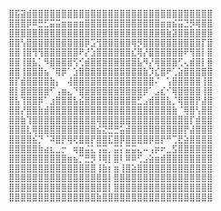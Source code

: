 ⣿⣯⣽⣾⣿⣿⣿⣿⣿⣿⣿⣿⣿⣿⣿⣿⣿⣿⣿⣿⣿⣿⣿⣿⣿⣿⣿⣿⣿⣿⣿⣿⣿⣿⣿
⣿⣿⣿⡿⠿⣛⣋⣭⣭⣶⣶⣶⣶⣿⣿⣿⣿⣿⣿⣿⣿⣿⣿⣿⣿⣿⣶⣶⣮⣭⣙⡻⢿⣿⣿
⣿⣿⣿⣿⣿⣿⣿⣿⣿⣿⣿⣿⣿⣿⣿⣿⣿⣿⣿⣿⣿⣿⣿⣿⣿⣿⣿⣷⣽⣿⣿⣿⣿⣿⣿
⣿⣿⢣⣿⣿⣿⣿⣿⣿⣿⣿⣿⣿⡿⣩⢻⣿⣿⣿⣿⣿⢿⡻⣿⣿⣿⣿⣿⣿⣿⣿⣿⣿⡏⣿
⣿⣿⢸⣿⢻⢻⣿⣿⣿⣿⣿⣿⠟⡜⣱⣿⣿⣿⣿⣿⣿⣎⢿⡜⣿⣿⣿⣿⣿⣿⠟⢻⣿⡇⣿
⣿⣿⢸⣿⣧⡁⠻⣿⣿⣿⣿⢫⢊⣾⣿⣿⣿⣿⣿⣿⣿⣿⣧⠻⡜⢿⣿⣿⣿⢋⢄⣾⣿⡇⣿
⣿⣿⢸⣿⣿⣿⣦⠈⢿⡿⠁⣱⣿⣿⣿⣿⣿⣿⣿⣿⣿⣿⣿⣷⡹⣎⣿⠟⢁⣵⣿⣿⣿⣿⣿
⣿⡏⣾⣿⣿⣿⣿⣷⡄⠀⢼⣿⣿⣿⣿⣿⣿⣿⣿⣿⣿⣿⣿⣿⣿⠌⠀⢡⣿⣿⣿⣿⣿⢸⣿
⣿⡇⣿⣿⣿⣿⣿⠋⢠⣶⣄⠙⣿⣿⣿⣿⣿⣿⣿⣿⣿⣿⣿⡿⠁⣠⣎⠊⢿⣿⣿⣿⣿⢸⣿
⣿⣧⢹⣿⣿⡿⠁⣰⣿⣿⣿⣧⣮⣿⣿⣿⣿⣿⣿⣿⣿⣿⣋⣠⣾⣿⣿⣧⡈⢿⣿⣿⡟⣼⣿
⣿⣿⡜⣿⣿⣷⣾⣿⣿⣿⣿⣿⣿⣿⣿⣿⣿⣿⣿⣿⣿⣿⣿⣿⣿⣿⣿⣿⣷⠈⢿⣿⢣⣿⣿
⣿⣿⣷⢹⣿⣿⣿⣿⣿⣿⣿⣿⣿⣿⣿⢿⣿⣿⣿⣿⣿⣿⣿⣿⣿⣿⣿⣿⣿⣿⣿⡏⣾⣿⣿
⣿⣿⣿⣇⢿⣿⣿⣿⣿⣿⣿⣿⣿⣿⣿⣮⣝⣛⣛⣥⣾⣿⣿⣿⣿⣿⣿⣿⣿⣿⡟⣼⣿⣿⣿
⣿⣿⣿⣿⣮⡙⠈⠽⣿⡟⢿⢟⣿⣿⡟⣿⣿⣏⣿⡿⣿⣿⣿⣿⡿⣿⡟⠛⢉⣟⣵⣿⣿⣿⣿
⣿⣿⣿⣿⣿⣷⣴⣆⣀⡒⠀⢶⣶⣬⣅⢩⣭⡀⣭⡅⣭⣭⣄⠤⢠⡶⠖⣀⣫⣿⣿⣿⣿⣿⣿
⣿⣿⣿⣿⣿⣿⣿⣿⣿⣿⣶⣦⡉⣛⡻⠸⢿⡇⣿⠇⠿⠿⢋⣠⣵⣶⣾⣿⣿⣿⣿⣿⣿⣿⣿
⣿⣿⣿⣿⣿⣿⣿⣿⣿⣿⣿⣿⣿⣿⣿⢸⣷⡆⣶⢸⣿⣵⣿⣿⣿⣿⣿⣿⣿⣿⣿⣿⣿⣿⣿
⣿⣿⣿⣿⣿⣿⣿⣿⣿⣿⣿⣿⣿⣿⣿⣿⣿⡇⣿⣿⣿⣿⣿⣿⣿⣿⣿⣿⣿⣿⣿⣿⣿⣿⣿
⣿⣿⣿⣿⣿⣿⣿⣿⣿⣿⣿⣿⣿⣿⣿⣿⣿⡇⣿⣿⣿⣿⣿⣿⣿⣿⣿⣿⣿⣿⣿⣿⣿⣿⣿
⣿⣿⣿⣿⣿⣿⣿⣿⣿⣿⣿⣿⣿⣿⣿⣷⣿⣿⣿⣿⣿⣿⣿⣿⣿⣿⣿⣿⣿⣿⣿⣿⣿⣿⣿
